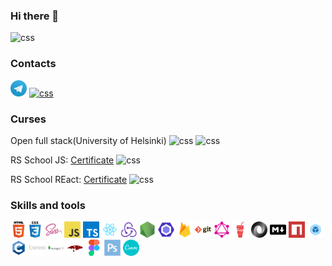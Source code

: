 ### Hi there 👋
<img src="https://www.codewars.com/users/rsschool_c3082938acd6bbbb/badges/large" alt="css" aling="left" />

<!--
**Ledich19/ledich19** is a ✨ _special_ ✨ repository because its `README.md` (this file) appears on your GitHub profile.

Here are some ideas to get you started:

- 🔭 I’m currently working on ...
- 🌱 I’m currently learning ...
- 👯 I’m looking to collaborate on ...
- 🤔 I’m looking for help with ...
- 💬 Ask me about ...
- 📫 How to reach me: ...
- 😄 Pronouns: ...
- ⚡ Fun fact: ...
-->

### Contacts
[<img src="https://raw.githubusercontent.com/github/explore/80688e429a7d4ef2fca1e82350fe8e3517d3494d/topics/telegram/telegram.png" alt="css" aling="left" width="26px;" />](https://t.me/Aleksandr_Ch19) [<img src="https://camo.githubusercontent.com/9e16a27e6c95dcb2897cf08caca111e0f4e8a8eb456832dde0d5061dbe45add6/68747470733a2f2f63646e2d69636f6e732d706e672e666c617469636f6e2e636f6d2f3531322f323530342f323530343739392e706e67" alt="css" aling="left" width="26px;" />](https://www.linkedin.com/in/oleksander-chumachenko-125b39219/)


### Curses

Open full stack(University of Helsinki) <img src="https://lh3.googleusercontent.com/eqhtDG3YY0cWpEoRYx-NOHSFkjBK8BUyIMqAHzsQWQJNLyIrf6CTp2GGEBXbaCu9tZneih_xRyp-baJm1cyM9zJCpFLc2NP36-3KG0U-2bWDbuY1NdQLG4gEX473ItqHfmi7KR_7R2OsOoNJPWkkKncl7u1TRnlaBOzFk9t_Xiy86tId8CM9KkPFE_VWA6yAOci_PgAbqPfYOOky9HZIveh3cQpbntOXj07LdcDgdxjhABh5zYdAkM48QDtwJOBaHZuMKPMNki3CqwXKdxQ06euobXfTbzXFsLLlApzr4P7xrOdWiBAwhOMtiKFSg_DaUNnWtBj3caDMG6FEjF3AXlz0zyKhlsInvHjfuLVi5VIsv6jEyRq4FObzL0R7NRJfj0ZngHISwQUhyeWVX0K-VIYmAdF7B8WgCxy1DVt5oJpEOnwZjKqeIDK05wKewtI4DVnIYrT4vrXowVeZgQPsZRVc_iKYiCM9y4qxktK4Xr8tarE9G1HZpp7S7IRF6PIGa62ADUgxmwznbGkXz5zyGW5Fzle12Ov4sFtxvZ-m3yVMfolATwbm-K0h3VJHZcELzU5NGUiRy6NKkV5LfJw0ofsc1dJLw-Xr8EKGUWL2keGDDBVWUccdDJ3r1QzERdQvhyGWAVsN9-pBQAqsWvu6O-5fmmckEuP8gX5qB6bMKseKCDr4_o476v9g0Q9TBLecgLXhT0hpwnhJe-5DIbxlX7Ylsg6o13Ug_8vZznoz0yoDCDD8IkJ49zrhfaqpyDVhWJuB59JdBbmPc1fC-uUFsq_Bd28_KAP6U-nRhIRj-Oc-pWSXtVAZ0RVHS_W5FjuEncQKgKeRu7ECLAZzkIJFtpp-IpljR8H7W5KSUbfWGRDzpBDc1iMtpY0bSLXLNJAfPVfcBZAJx6qqbVojtI9cMHA0zHt1uE7ou0v0=w1310-h926-s-no?authuser=0" alt="css" aling="left" width="26px;" /> <img src="https://lh3.googleusercontent.com/pnXgE3iphNy3tim66Hk5wa-PObjWhKKhkdVy_r6lrqg6oeK3fBUgjHBBu46sCXdmEawEsTYtwuwe1MPGM_Zt2Jg9_kjMV1ElVapliT5xgbythmex8t3QTD5rTW0w2lWck8vi8rNP_sImf0AyCE5oSM_zsfkn-7W8IEpuEjU3ZEKNB-qLA5jTO28gLEQ5GOFktsuYB7zRjOIh1w8UnzF162jBaqxGOo0Njsl8L_pk6NtcDJZoyk3_QfyAvhlnZdOaQFtnQ3r8z4Z0pp8u5ZI3GYXT1vFX94MIyAyyzkFiNjWa6W-x68QtylCvxIB7R5LD7J9MF5cMGdFZiGdUU46miRDN-kLLJ8dmGMmQGU8F00QCDhMKhYfwI0IFr36v_MJKkBbSqKIBrHdmHEoCS3zMT0n8XHFn8w3s__7MOagvl2QNbbefC6hzQ9Hh5aqCMiNJBDeXzko7t_LtM2GVj16dJyUe7aWLECaWekqd7UzfMvAduEuYhRrdZaPBzlVxtD91CT8l1yDoJqQfblToaqRLnHFVvZLqOIdbufh6R8hoc3yntk-c2ibrRz4iI62a_lQ9u6McML1dqeMgrQA7Gb_pzrWMD-64Kqj_42IZBdU16Esx03tbKQy7OyITmvBq7Dv1coChK9-tqQkklUHjNySPL4kaMf07UMErHNNMMR9dkEQu6soz9tU4kSKtAm0-NBm9_uB5qDLIlQfr35TPgnP8wKqBL4R7XCXhMLLuRUe9tVhMeAo98N2qs9rE9HDE4P9YZ2GAbwBjkdNStVQLT46ExocBzQworIs1oJosIOvGwmi_zCBgx8O6ZkvC0gTyKr_vqMqozFGToILYMsVL_Y4BCexL87aMX9mifPaBJJ_XF_YJKvzS-0UBJdo2bOaidGW4t58q4U2ZdEMGKLXx-y3CEiQzR5NtkDGNSBU8=w1310-h926-s-no?authuser=0" alt="css" aling="left" width="26px;" />

RS School JS: [Certificate](https://app.rs.school/certificate/8jzf4icj) <img src="https://lh3.googleusercontent.com/eDD2N3B1ImvJ4RHNdszxFNR4HWYsKUUXof1-VgONAJgjdQUqbIgv37VmBjlZBFN2905CBB4PaiTckjPgMF4iwtlPBq9isEH95ir3F5b2VASs47qdr7RDm9zL41PaEEjCArRl6LT5oV5mLsewByb0ov0gwuBvTC-u_qi-E1psRWaQIBmrzAhLCkG0ikfF9Z-ECZtOsqi8bUWEujRfHBntNkIJ-tf1HUbIxVVT42xB-jk0K27BTcCtezbsyc9zCMxrFeaMaDz0Guc-yN1bCl0PYrrd48olN5M2sn7bysWx_zQOQt-X6CAwULRvvTuSGjEMbF8myy0V9uROPW4T1TaJewZL6prPhCxRJWlBZ99L7oQeFPAZ8AG2e1s1jAwlsGo9xtCAQycUTJC9qYxRqVBfe9zFDKSK5_0ZPYOWJAhTqFv16dDri_vHB4R5tflt6R_4R5G53Qb31gpFJ0y5Nk9Ly-tzJIzfR0nmuveGlTinpI3HuDGlii64KMt9VDzkRpzHeuyWdgSNyhjwxU_XqUhCBySxIAii9oYETpU51sQ8pTv_fVKhyqebLbSDIbnlhd5gTiYbHzFuZLmlovukhG3lJF6Z9748WALqvzb75kDmBtEeuYGbRmQomQKxzYQqjQ2qqXECF3J9BR0ff4u5WUVWY1M38ruBIxElvoWSJK662B35Av9Dw8UC5mDo4jieN4nbYIcM821bYbqyj9IbpKBC6KBdhsDItTGIuA-SA2R1VJrW9c34ym6I80OALHHhuAz0ry3ZYNRkC0so6Lt5JL2li0crb_gcD-92l51rFxjdVGGrDOUuMG5ln-qne25o8FQigrESV9ornYMeaek0ZNhXvf-Bgsh1UTTRhGuKlO5sG5KW2XKeNeNWk3BlcbjEefx5iSoOLUjjg_WD-yxXhxgQIaAwKxCJSYSOff05=w478-h338-no?authuser=0" alt="css" aling="left" width="26px;" />

RS School REact: [Certificate](https://app.rs.school/certificate/p4rw0u3r) <img src="https://lh3.googleusercontent.com/wspoaSfyrDVaQ_5M4auTuszrWOcisvXBhw114ZaF-iptVzSDV-dzJUcuxDCjgT5C0kafn8IDxr9B8nF-kwhPOrH0TYQwLUs2iixLEt1jdsm5N3QuJ4IPLzNIuNsp0rcMcR5mLVgU5_pkWWCaeH6Kq0KS9eTnwdDInPAnNCS6QWtk0m3iLrmnjYTohhMZEiCUn8fhKiGwyP0n4Wdg7Bl_Hh435vnLnSBh4lF44LLrLZ-tE557Pdk7HZHG4g4MB8rpjI904x1EUvqsoO3FEP8e5BONzufzfu8CF9YwBJzzQbyXwUwmm549jQzpEGGNT4fsE7SWwEDZtl-XRMEVpqLEbEvZsysz5cGqivj9VLv-_wGTy-2pII-5yJzrjVpLl7flqCnyks3-jvYZaw1P9ASttdD8g0hFSZK9Vp5tt0xPzSgq4xQc-akNa1IjqAZce2RB3VyyFsbnWs9tOgGwhd8y2mYGuxuYgMrcbWeatH4rrjVTlEH06A-sCLtNLxkeHaH-ZpbznQZgNFxDjL8G3c-TckRUVWmlYEiApZysbwUM9UVgazVQSRowJUPbxbpWkAPrT8qrpwg4NewFcPTxROB9fW3-438t45cmzZKdgAAezI5iFPcAQ9xKdmIwkBdN3Gsc8LTJwVu6w0M4itsM6sKZh9havci0TdDG2BVDw2I-sTNwemZP9ZiBr-ujqj2xruDxXpQm_ejo_jFz2TJGg1m1NXuXr8Tdg4N2RcdWI5xgGORv0paAk2E_uFGIOvtXs4nGh6T4SQG381E60NFyeCr0rUantHftvEK-1SsxiRVrz4FhPlSA93wswbTm5DfvjoZQEO5FV4G5LaqU2RDaVWWGs_MJAf2NeMHo2tCdpaHbid-yGZFblbtepSPlktZ0TQdRGQPPiOK6NpmmggZXLToxGDRHc7cPfOINpeZU=w490-h346-no?authuser=0" alt="css" aling="left" width="26px;" />



### Skills and tools

<img src="https://raw.githubusercontent.com/github/explore/80688e429a7d4ef2fca1e82350fe8e3517d3494d/topics/html/html.png" alt="css" aling="left" width="26px;" /><img src="https://raw.githubusercontent.com/github/explore/80688e429a7d4ef2fca1e82350fe8e3517d3494d/topics/css/css.png" alt="css" aling="left" width="26px;" />
<img src="https://raw.githubusercontent.com/github/explore/80688e429a7d4ef2fca1e82350fe8e3517d3494d/topics/sass/sass.png" alt="css" aling="left" width="26px;" />
<img src="https://raw.githubusercontent.com/github/explore/80688e429a7d4ef2fca1e82350fe8e3517d3494d/topics/javascript/javascript.png" alt="css" aling="left" width="26px;" />
<img src="https://raw.githubusercontent.com/github/explore/80688e429a7d4ef2fca1e82350fe8e3517d3494d/topics/typescript/typescript.png" alt="css" aling="left" width="26px;" />
<img src="https://raw.githubusercontent.com/github/explore/80688e429a7d4ef2fca1e82350fe8e3517d3494d/topics/react/react.png" alt="css" aling="left" width="26px;" />
<img src="https://raw.githubusercontent.com/github/explore/80688e429a7d4ef2fca1e82350fe8e3517d3494d/topics/redux/redux.png" alt="css" aling="left" width="26px;" />
<img src="https://raw.githubusercontent.com/github/explore/80688e429a7d4ef2fca1e82350fe8e3517d3494d/topics/nodejs/nodejs.png" alt="css" aling="left" width="26px;" />
<img src="https://raw.githubusercontent.com/github/explore/80688e429a7d4ef2fca1e82350fe8e3517d3494d/topics/eslint/eslint.png" alt="css" aling="left" width="26px;" />
<img src="https://raw.githubusercontent.com/github/explore/80688e429a7d4ef2fca1e82350fe8e3517d3494d/topics/firebase/firebase.png" alt="css" aling="left" width="26px;" />
<img src="https://raw.githubusercontent.com/github/explore/80688e429a7d4ef2fca1e82350fe8e3517d3494d/topics/git/git.png" alt="css" aling="left" width="26px;" />
<img src="https://raw.githubusercontent.com/github/explore/e65ef46ef3e7bc457c93622f6a89fe8d3fd131d5/topics/graphql/graphql.png" alt="css" aling="left" width="26px;" />
<img src="https://raw.githubusercontent.com/github/explore/80688e429a7d4ef2fca1e82350fe8e3517d3494d/topics/gulp/gulp.png" alt="css" aling="left" width="26px;" />
<img src="https://raw.githubusercontent.com/github/explore/80688e429a7d4ef2fca1e82350fe8e3517d3494d/topics/json/json.png" alt="css" aling="left" width="26px;" />
<img src="https://raw.githubusercontent.com/github/explore/80688e429a7d4ef2fca1e82350fe8e3517d3494d/topics/markdown/markdown.png" alt="css" aling="left" width="26px;" />
<img src="https://raw.githubusercontent.com/github/explore/80688e429a7d4ef2fca1e82350fe8e3517d3494d/topics/npm/npm.png" alt="css" aling="left" width="26px;" />
<img src="https://raw.githubusercontent.com/github/explore/80688e429a7d4ef2fca1e82350fe8e3517d3494d/topics/webpack/webpack.png" alt="css" aling="left" width="26px;" />
<img src="https://raw.githubusercontent.com/github/explore/f3e22f0dca2be955676bc70d6214b95b13354ee8/topics/c/c.png" alt="css" aling="left" width="26px;" />
<img src="https://raw.githubusercontent.com/github/explore/80688e429a7d4ef2fca1e82350fe8e3517d3494d/topics/express/express.png" alt="css" aling="left" width="26px;" />
<img src="https://raw.githubusercontent.com/github/explore/80688e429a7d4ef2fca1e82350fe8e3517d3494d/topics/mongodb/mongodb.png" alt="css" aling="left" width="26px;" />
<img src="https://raw.githubusercontent.com/github/explore/80688e429a7d4ef2fca1e82350fe8e3517d3494d/topics/mongoose/mongoose.png" alt="css" aling="left" width="26px;" />
<img src="https://github.com/devicons/devicon/raw/master/icons/figma/figma-original.svg" alt="css" aling="left" width="26px;" />
<img src="https://github.com/devicons/devicon/raw/master/icons/photoshop/photoshop-plain.svg" alt="css" aling="left" width="26px;" />
<img src="https://github.com/devicons/devicon/raw/master/icons/canva/canva-original.svg" alt="css" aling="left" width="26px;" />



